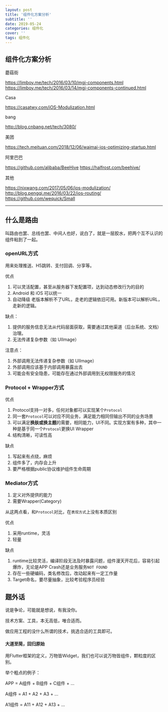 ```yaml
---
layout: post
title: '组件化方案分析'
subtitle: ''
date: 2019-05-24
categories: 组件化
cover: ''
tags: 组件化 
---
```


## 组件化方案分析

蘑菇街

<a href='https://limboy.me/tech/2016/03/10/mgj-components.html' target='_blank'>https://limboy.me/tech/2016/03/10/mgj-components.html</a>
<a href='https://limboy.me/tech/2016/03/14/mgj-components-continued.html' target='_blank'>https://limboy.me/tech/2016/03/14/mgj-components-continued.html</a>


Casa 

<a href='https://casatwy.com/iOS-Modulization.html' target='_blank'>https://casatwy.com/iOS-Modulization.html</a>

bang

<a href='http://blog.cnbang.net/tech/3080/' target='_blank'>http://blog.cnbang.net/tech/3080/</a>

美团

<a href='https://tech.meituan.com/2018/12/06/waimai-ios-optimizing-startup.html' target='_blank'>https://tech.meituan.com/2018/12/06/waimai-ios-optimizing-startup.html</a>


阿里巴巴

<a href='https://github.com/alibaba/BeeHive' target='_blank'>https://github.com/alibaba/BeeHive</a>
<a href='https://halfrost.com/beehive/' target='_blank'>https://halfrost.com/beehive/</a>


其他

<a href='https://nixwang.com/2017/05/06/ios-modulization/' target='_blank'>https://nixwang.com/2017/05/06/ios-modulization/</a>
<a href='http://blog.pengqi.me/2016/03/22/ios-routing/' target='_blank'>http://blog.pengqi.me/2016/03/22/ios-routing/</a>
<a href='https://github.com/wequick/Small' target='_blank'>https://github.com/wequick/Small</a>

-------
## 什么是路由

叫路由也罢、总线也罢、中间人也好，说白了，就是一层胶水，把两个互不认识的组件粘到了一起。

### openURL方式
用来处理推送、H5跳转、支付回调、分享等。

优点
1. 可以灵活配置，甚至从服务器下发配置项，达到动态修改行为的目的
2. Android 和 iOS 可以统一
3. 自动降级
老版本解析不了URL，走老的逻辑依旧可用。新版本可以解析URL，走新的逻辑。



缺点：
1. 提供的服务信息无法从代码层面获取，需要通过其他渠道（后台系统、文档）治理。
2. 无法传递复杂参数（如 UIImage）

注意点：

1. 外部调用无法传递复杂参数（如 UIImage）
2. 外部调用应该基于内部调用暴露出去
3. 可能会有安全隐患，可能存在通过外部调用到无权限服务的情况

### Protocol + Wrapper方式

优点

1. Protocol支持一对多，任何对象都可以实现某个`Protocol`
2. 同一套`Protocol`可以对应不同业务，满足能力相同但输出不同的业务场景
3. 可以满足**换肤或换主题**的需要，相同能力，UI不同。实现方案有多种，其中一种是基于同一个`Protocol`更换UI Wrapper
4. 结构清晰，可读性高

缺点

1. 写起来有点绕，麻烦
2. 组件多了，内存会上升
3. 要严格根据public协议维护组件生命周期

### Mediator方式

1. 定义对外提供的能力
2. 需要Wrapper(Category)

从这两点看，和`Protocol`对比，在`表现方式`上没有本质区别

优点
1. 采用runtime，灵活
2. 轻量

缺点

1. runtime比较灵活，编译阶段无法及时暴露问题，组件漫天开花后，容易引起爆炸，无论是APP Crash还是业务服务`NOT FOUND`
2. 存在一些硬编码，类名修改后，改动起来有一定工作量
3. Target命名，要尽量抽象，比较考验程序员经验


## 题外话

说是争论，可能就是想说，有我没你。

技术方案、工具，本无高低，唯合适而。

做应用工程的没什么所谓的技术，挑选合适的工具即可。

#### 大道至简，回归原始

用Flutter框架的定义，万物皆Widget，我们也可以说万物皆组件，颗粒度的区别。

举个粗点的例子：

APP = A组件 + B组件 + C组件 + ...

A组件 = A1 + A2 + A3 + ...

A1组件 = A11 + A12 + A13 + ...

